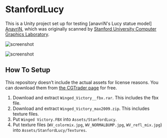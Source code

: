 StanfordLucy
============

This is a Unity project set up for testing [anavriN's Lucy statue model]
[AnavriN], which was originally scanned by [Stanford University Computer
Graphics Laboratory][Stanford].

![screenshot][Image1]

![screenshot][Image2]

How To Setup
------------

This repository doesn’t include the actual assets for license reasons. You can
download them from [the CGTrader page][AnavriN] for free.

1. Download and extract `Winged_Victory__fbx.rar`. This includes the fbx file.
2. Download and extract `Winged_Victory_max2009.zip`. This includes texture
   files.
3. Put `Winged Victory.FBX` into `Assets/StanfordLucy`.
4. Put texture files (`WV_colormix.jpg`, `WV_NORMALBUMP.jpg`, `WV_refl_mix.jpg`)
   into `Assets/StanfordLucy/Textures`.

[AnavriN]: https://www.cgtrader.com/free-3d-models/character-people/fantasy/lucy-a-christian-angel-statue#tab-description
[Stanford]: http://graphics.stanford.edu/data/3Dscanrep/
[Image1]: http://41.media.tumblr.com/ec49a67adff70d7653eead0534f80baf/tumblr_o3maouFDLE1qio469o1_400.png
[Image2]: http://40.media.tumblr.com/761fddf082757c8c99e659c9109cb397/tumblr_o3maouFDLE1qio469o2_640.png
